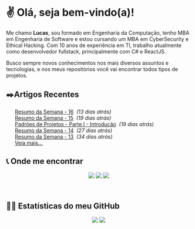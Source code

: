 # ✌ Olá, seja bem-vindo(a)!

Me chamo **Lucas**, sou formado em Engenharia da Computação, tenho MBA em Engenharia de Software e estou cursando um MBA em CyberSecurity e Ethical Hacking.
Com 10 anos de experiência em TI, trabalho atualmente como desenvolvedor fullstack, principalmente com C# e ReactJS.

Busco sempre novos conhecimentos nos mais diversos assuntos e tecnologias, e nos meus repositórios você vai encontrar todos tipos de projetos.
</br>

## ✒️Artigos Recentes
<ul>
<li style="list-style-type: none;"><a href="https://www.blog.lfrigodesouza.net/2021/04/12/resumo-da-semana/16/" target="_blank">Resumo da Semana - 16</a><i> &nbsp;(13 dias atrás)</i></li>
<li style="list-style-type: none;"><a href="https://www.blog.lfrigodesouza.net/2021/04/05/resumo-da-semana/15/" target="_blank">Resumo da Semana - 15</a><i> &nbsp;(19 dias atrás)</i></li>
<li style="list-style-type: none;"><a href="https://www.blog.lfrigodesouza.net/2021/04/05/padroes-de-projetos/Parte-I-Introducao/" target="_blank">Padrões de Projetos - Parte I - Introdução</a><i> &nbsp;(19 dias atrás)</i></li>
<li style="list-style-type: none;"><a href="https://www.blog.lfrigodesouza.net/2021/03/29/resumo-da-semana/14/" target="_blank">Resumo da Semana - 14</a><i> &nbsp;(27 dias atrás)</i></li>
<li style="list-style-type: none;"><a href="https://www.blog.lfrigodesouza.net/2021/03/22/resumo-da-semana/13/" target="_blank">Resumo da Semana - 13</a><i> &nbsp;(34 dias atrás)</i></li>

<li style="list-style-type: none;"><a href="https://blog.lfrigodesouza.net" target="_blank">Veja mais...</a></li>
</ul>

## 📞 Onde me encontrar
<p align="center">
<a href="https://www.linkedin.com/in/lfrigodesouza/"><img src="https://img.shields.io/badge/-LinkedIn-0077B5?style=flat-square&logo=Linkedin&logoColor=white&link=https://www.linkedin.com/in/lfrigodesouza/"></a>
<a href="https://twitter.com/lfrigodesouza/"><img src="https://img.shields.io/badge/-Twitter-1DA1F2?style=flat-square&logo=twitter&logoColor=white&link=https://twitter.com/lfrigodesouza/"></a>
<a href="https://LFrigoDeSouza.NET/"><img src="https://img.shields.io/badge/-LFS.NET-9e9e9e?style=flat-square&logo=microsoft-edge&logoColor=white&link=https://LFrigoDeSouza.NET/"></a>
</p>
</br>

## 👨‍💻 Estatísticas do meu GitHub
<p align="center">

<img src="https://github-readme-stats.vercel.app/api/top-langs/?username=lfrigodesouza&layout=compact&theme=dark"/>

<img src="https://github-readme-stats.vercel.app/api?username=lfrigodesouza&show_icons=true&theme=dark">

</p>
